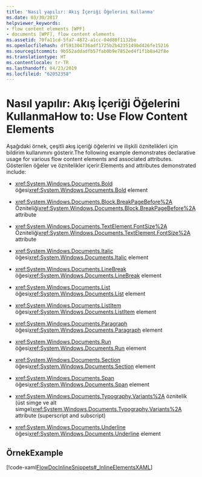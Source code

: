 ```yaml
---
title: 'Nasıl yapılır: Akış İçeriği Öğelerini Kullanma'
ms.date: 03/30/2017
helpviewer_keywords:
- flow content elements [WPF]
- documents [WPF], flow content elements
ms.assetid: 70fa11cd-5fa7-4872-a1cc-04d80f1132be
ms.openlocfilehash: df591304736adf1725b2b4235149bd426fe15216
ms.sourcegitcommit: 9b552addadfb57fab0b9e7852ed4f1f1b8a42f8e
ms.translationtype: HT
ms.contentlocale: tr-TR
ms.lasthandoff: 04/23/2019
ms.locfileid: "62052358"
---
```

# <a name="how-to-use-flow-content-elements"></a><span data-ttu-id="3145e-102">Nasıl yapılır: Akış İçeriği Öğelerini Kullanma</span><span class="sxs-lookup"><span data-stu-id="3145e-102">How to: Use Flow Content Elements</span></span>
<span data-ttu-id="3145e-103">Aşağıdaki örnek, çeşitli akış içeriği öğelerini ve ilişkili öznitelikleri için bildirim kullanımını gösterir.</span><span class="sxs-lookup"><span data-stu-id="3145e-103">The following example demonstrates declarative usage for various flow content elements and associated attributes.</span></span>  <span data-ttu-id="3145e-104">Gösterilen öğeler ve öznitelikler içerir:</span><span class="sxs-lookup"><span data-stu-id="3145e-104">Elements and attributes demonstrated include:</span></span>  
  
- <span data-ttu-id="3145e-105"><xref:System.Windows.Documents.Bold> öğesi</span><span class="sxs-lookup"><span data-stu-id="3145e-105"><xref:System.Windows.Documents.Bold> element</span></span>  
  
- <span data-ttu-id="3145e-106"><xref:System.Windows.Documents.Block.BreakPageBefore%2A> Özniteliği</span><span class="sxs-lookup"><span data-stu-id="3145e-106"><xref:System.Windows.Documents.Block.BreakPageBefore%2A> attribute</span></span>  
  
- <span data-ttu-id="3145e-107"><xref:System.Windows.Documents.TextElement.FontSize%2A> Özniteliği</span><span class="sxs-lookup"><span data-stu-id="3145e-107"><xref:System.Windows.Documents.TextElement.FontSize%2A> attribute</span></span>  
  
- <span data-ttu-id="3145e-108"><xref:System.Windows.Documents.Italic> öğesi</span><span class="sxs-lookup"><span data-stu-id="3145e-108"><xref:System.Windows.Documents.Italic> element</span></span>  
  
- <span data-ttu-id="3145e-109"><xref:System.Windows.Documents.LineBreak> öğesi</span><span class="sxs-lookup"><span data-stu-id="3145e-109"><xref:System.Windows.Documents.LineBreak> element</span></span>  
  
- <span data-ttu-id="3145e-110"><xref:System.Windows.Documents.List> öğesi</span><span class="sxs-lookup"><span data-stu-id="3145e-110"><xref:System.Windows.Documents.List> element</span></span>  
  
- <span data-ttu-id="3145e-111"><xref:System.Windows.Documents.ListItem> öğesi</span><span class="sxs-lookup"><span data-stu-id="3145e-111"><xref:System.Windows.Documents.ListItem> element</span></span>  
  
- <span data-ttu-id="3145e-112"><xref:System.Windows.Documents.Paragraph> öğesi</span><span class="sxs-lookup"><span data-stu-id="3145e-112"><xref:System.Windows.Documents.Paragraph> element</span></span>  
  
- <span data-ttu-id="3145e-113"><xref:System.Windows.Documents.Run> öğesi</span><span class="sxs-lookup"><span data-stu-id="3145e-113"><xref:System.Windows.Documents.Run> element</span></span>  
  
- <span data-ttu-id="3145e-114"><xref:System.Windows.Documents.Section> öğesi</span><span class="sxs-lookup"><span data-stu-id="3145e-114"><xref:System.Windows.Documents.Section> element</span></span>  
  
- <span data-ttu-id="3145e-115"><xref:System.Windows.Documents.Span> öğesi</span><span class="sxs-lookup"><span data-stu-id="3145e-115"><xref:System.Windows.Documents.Span> element</span></span>  
  
- <span data-ttu-id="3145e-116"><xref:System.Windows.Documents.Typography.Variants%2A> öznitelik (üst simge ve alt simge)</span><span class="sxs-lookup"><span data-stu-id="3145e-116"><xref:System.Windows.Documents.Typography.Variants%2A> attribute (superscript and subscript)</span></span>  
  
- <span data-ttu-id="3145e-117"><xref:System.Windows.Documents.Underline> öğesi</span><span class="sxs-lookup"><span data-stu-id="3145e-117"><xref:System.Windows.Documents.Underline> element</span></span>  
  
## <a name="example"></a><span data-ttu-id="3145e-118">Örnek</span><span class="sxs-lookup"><span data-stu-id="3145e-118">Example</span></span>  
 [!code-xaml[FlowDocInlineSnippets#_InlineElementsXAML](~/samples/snippets/csharp/VS_Snippets_Wpf/FlowDocInlineSnippets/CS/document.xaml#_inlineelementsxaml)]
